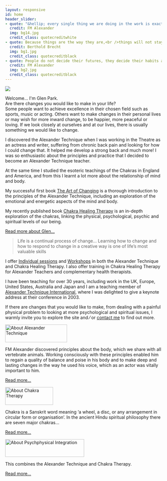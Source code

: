 ```yaml
---
layout: responsive
id: home
header_slider:
- quote: "&hellip; every single thing we are doing in the work is exactly what is being done in Nature&hellip; the difference being that we are learning to do it consciously"
  credit: FM Alexander
  img: bg14.jpg
  credit_class: quotecreditwhite
- quote: Because things are the way they are,<br />things will not stay the way they are
  credit: Berthold Brecht
  img: bg1.jpg
  credit_class: quotecreditblack
- quote: People do not decide their futures, they decide their habits and their habits decide their futures
  credit: FM Alexander
  img: bg2.jpg
  credit_class: quotecreditblack
---
```


<div class="row">
    <div class="col-lg-8" id="main-content">
        <main class="article-content">
            <div class="d-none d-md-flex d-lg-flex float-left container-profile-glen">
                <img src="{{ '/assets/img/glen-park-portrait.jpg' | relative_url }}" class="max-width-none">
            </div>
            <p class="boldp"><span class="runinheading">Welcome&hellip;</span> I&#39;m Glen Park.
            <br />Are there changes you would like to make in your life&#63;
            <br />Some people want to achieve excellence in their chosen field such as sports, music or acting. Others want to make changes in their personal lives or may wish for more inward change, to be happier, more peaceful or loving. If we look closely at ourselves and at our lives, there is usually something we would like to change.</p>
            <p>I discovered the Alexander Technique when I was working in the Theatre as an actress and writer, suffering from chronic back pain and looking for how I could change that. It helped me develop a strong back and much more&#33; I was so enthusiastic about the principles and practice that I decided to become an Alexander Technique teacher.</p>
            <p>At the same time I studied the esoteric teachings of the Chakras in England and America, and from this I learnt a lot more about the relationship of mind and body.</p>
            <p>My successful first book <a href="{% link books.md %}#theartofchanging" target="_self">The Art of Changing</a> is a thorough introduction to the principles of the Alexander Technique, including an exploration of the emotional and energetic aspects of the mind and body.</p>
            <p>My recently published book <a href="{% link books.md %}#chakrahealingtherapy" target="_self">Chakra Healing Therapy</a> is an in-depth exploration of the chakras, linking the physical, psychological, psychic and spiritual levels of our being.</p>
            <p><a href="#" data-featherlight="#about-glen" class="styled-link lightbox">Read more about Glen&hellip;</a></p>
            <blockquote class="blockquote">Life is a continual process of change&hellip; Learning how to change and how to respond to change in a creative way is one of life’s most valuable skills</blockquote>
            <p>I offer <a href="{% link work.md %}#sessions" target="_self">Individual sessions</a> and <a href="{% link work.md %}#sessions" target="_self">Workshops</a> in both the Alexander Technique and Chakra Healing Therapy. I also offer training in Chakra Healing Therapy for Alexander Teachers and complementary health therapists.</p>
            <p>I have been teaching for over 30 years, including work in the UK, Europe, United States, Australia and Japan and I am a teaching member of <a href="http://www.ati-net.com" target="_blank">Alexander Technique International</a>, where I was delighted to give a keynote address at their conference in 2003.</p>
            <p>If there are changes that you would like to make, from dealing with a painful physical problem to looking at more psychological and spiritual issues, I warmly invite you to explore the site and &frasl; or <a href="{% link contact.md %}" target="_self">contact me</a> to find out more.</p>
        </main>
    </div>
    <div class="col-lg-4" id="sidebar">
        <div class="sidebar-itempurple">
            <img src="{{ '/images/alexsidebartitle.png' | relative_url }}" alt="About Alexander Technique" width="199" height="57" class="sidebartitleimagespurple" />
            <p class="pwhite">FM Alexander discovered principles about the body, which we share with all vertebrate animals. Working consciously with these principles enabled him to regain a quality of balance and poise in his body and to make deep and lasting changes in the way he used his voice, which as an actor was vitally important to him.</p>
            <p><a href="#" data-featherlight="#about-alexander" class="lightbox">Read more&hellip;</a></p>
        </div>
        <!-- sidebar item 1 ends -->
        <!-- sidebar item 2 begins -->
        <div class="sidebar-itempurple">
            <img src='{{ "/images/chakrasidebartitle.png" | relative_url }}' alt="About Chakra Therapy" width="154" height="57" class="sidebartitleimagespurple" />
            <p class="pwhite">Chakra is a Sanskrit word meaning &lsquo;a wheel, a disc, or any arrangement in circular form or organisation&rsquo;. In the ancient Hindu spiritual philosophy there are seven major chakras&hellip;</p>
            <p><a href="#" data-featherlight="#about-chakras" class="lightbox" >Read more&hellip;</a></p>
        </div>
        <!-- sidebar item 2 ends -->
        <!-- sidebar item 3 begins -->
        <div class="sidebar-itempurple">
            <img src="{{ '/images/psychosidebartitle.png' | relative_url }}" alt="About Psychphysical Integration" width="254" height="57" class="sidebartitleimagespurple" />
            <p class="pwhite">This combines the Alexander Technique and Chakra Therapy.</p>
            <p><a href="#" data-featherlight="#about-psycophysical" class="lightbox">Read more&hellip;</a></p>
        </div>
    </div>
</div>